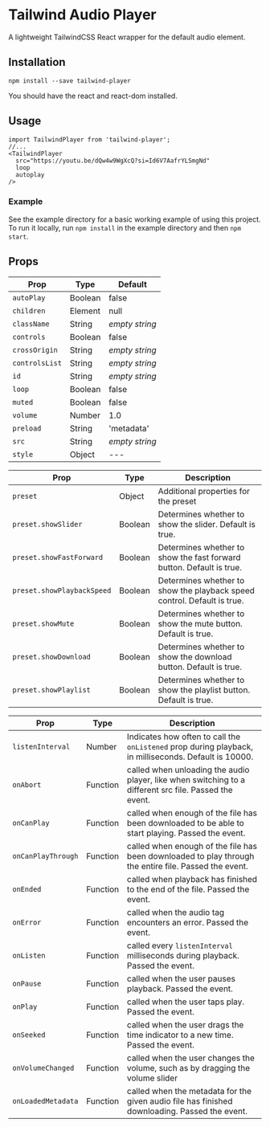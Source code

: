 # Tailwind Audio Player

A lightweight TailwindCSS React wrapper for the default audio element.

## Installation

    npm install --save tailwind-player

You should have the react and react-dom installed.

## Usage

    import TailwindPlayer from 'tailwind-player';
    //...
    <TailwindPlayer
      src="https://youtu.be/dQw4w9WgXcQ?si=Id6V7AafrYLSmgNd"
      loop
      autoplay
    />

### Example

See the example directory for a basic working example of using this project. To run it locally, run `npm install` in the example directory and then `npm start`.

## Props

| Prop           | Type    | Default        |
| -------------- | ------- | -------------- |
| `autoPlay`     | Boolean | false          |
| `children`     | Element | null           |
| `className`    | String  | _empty string_ |
| `controls`     | Boolean | false          |
| `crossOrigin`  | String  | _empty string_ |
| `controlsList` | String  | _empty string_ |
| `id`           | String  | _empty string_ |
| `loop`         | Boolean | false          |
| `muted`        | Boolean | false          |
| `volume`       | Number  | 1.0            |
| `preload`      | String  | 'metadata'     |
| `src`          | String  | _empty string_ |
| `style`        | Object  | ---            |

| Prop | Type | Description |
| --- | --- | --- |
| `preset` | Object | Additional properties for the preset |
| `preset.showSlider` | Boolean | Determines whether to show the slider. Default is true. |
| `preset.showFastForward` | Boolean | Determines whether to show the fast forward button. Default is true. |
| `preset.showPlaybackSpeed` | Boolean | Determines whether to show the playback speed control. Default is true. |
| `preset.showMute` | Boolean | Determines whether to show the mute button. Default is true. |
| `preset.showDownload` | Boolean | Determines whether to show the download button. Default is true. |
| `preset.showPlaylist` | Boolean | Determines whether to show the playlist button. Default is true. |

| Prop | Type | Description |
| --- | --- | --- |
| `listenInterval` | Number | Indicates how often to call the `onListened` prop during playback, in milliseconds. Default is 10000. |
| `onAbort` | Function | called when unloading the audio player, like when switching to a different src file. Passed the event. |
| `onCanPlay` | Function | called when enough of the file has been downloaded to be able to start playing. Passed the event. |
| `onCanPlayThrough` | Function | called when enough of the file has been downloaded to play through the entire file. Passed the event. |
| `onEnded` | Function | called when playback has finished to the end of the file. Passed the event. |
| `onError` | Function | called when the audio tag encounters an error. Passed the event. |
| `onListen` | Function | called every `listenInterval` milliseconds during playback. Passed the event. |
| `onPause` | Function | called when the user pauses playback. Passed the event. |
| `onPlay` | Function | called when the user taps play. Passed the event. |
| `onSeeked` | Function | called when the user drags the time indicator to a new time. Passed the event. |
| `onVolumeChanged` | Function | called when the user changes the volume, such as by dragging the volume slider |
| `onLoadedMetadata` | Function | called when the metadata for the given audio file has finished downloading. Passed the event. |
